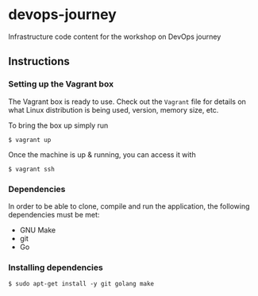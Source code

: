 # devops-journey
Infrastructure code content for the workshop on DevOps journey

## Instructions

### Setting up the Vagrant box
The Vagrant box is ready to use. Check out the `Vagrant` file for details on what
Linux distribution is being used, version, memory size, etc.

To bring the box up simply run
```
$ vagrant up
```

Once the machine is up & running, you can access it with
```
$ vagrant ssh
```

### Dependencies
In order to be able to clone, compile and run the application, the following dependencies
must be met:

* GNU Make
* git
* Go

### Installing dependencies
```
$ sudo apt-get install -y git golang make
```
